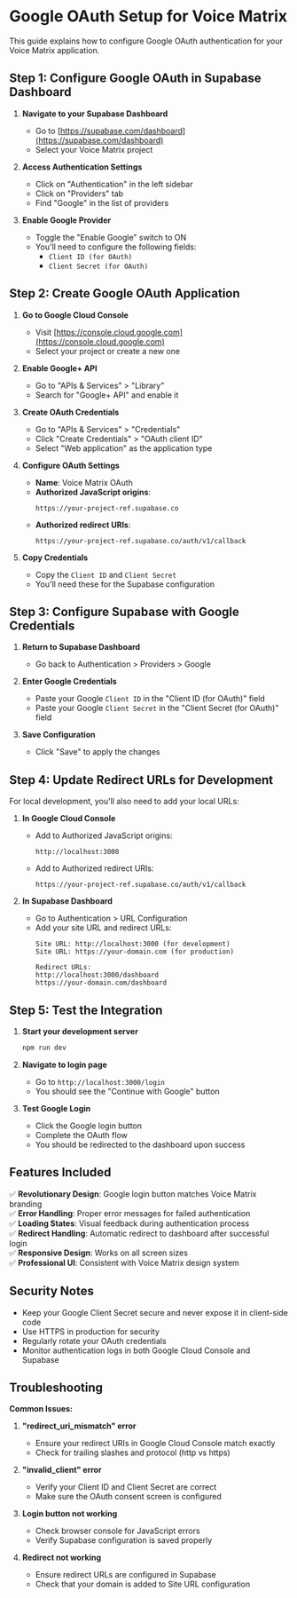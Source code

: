 # Google OAuth Setup for Voice Matrix

This guide explains how to configure Google OAuth authentication for your Voice Matrix application.

## Step 1: Configure Google OAuth in Supabase Dashboard

1. **Navigate to your Supabase Dashboard**
   - Go to [https://supabase.com/dashboard](https://supabase.com/dashboard)
   - Select your Voice Matrix project

2. **Access Authentication Settings**
   - Click on "Authentication" in the left sidebar
   - Click on "Providers" tab
   - Find "Google" in the list of providers

3. **Enable Google Provider**
   - Toggle the "Enable Google" switch to ON
   - You'll need to configure the following fields:
     - `Client ID (for OAuth)`
     - `Client Secret (for OAuth)`

## Step 2: Create Google OAuth Application

1. **Go to Google Cloud Console**
   - Visit [https://console.cloud.google.com](https://console.cloud.google.com)
   - Select your project or create a new one

2. **Enable Google+ API**
   - Go to "APIs & Services" > "Library"
   - Search for "Google+ API" and enable it

3. **Create OAuth Credentials**
   - Go to "APIs & Services" > "Credentials"
   - Click "Create Credentials" > "OAuth client ID"
   - Select "Web application" as the application type

4. **Configure OAuth Settings**
   - **Name**: Voice Matrix OAuth
   - **Authorized JavaScript origins**: 
     ```
     https://your-project-ref.supabase.co
     ```
   - **Authorized redirect URIs**:
     ```
     https://your-project-ref.supabase.co/auth/v1/callback
     ```

5. **Copy Credentials**
   - Copy the `Client ID` and `Client Secret`
   - You'll need these for the Supabase configuration

## Step 3: Configure Supabase with Google Credentials

1. **Return to Supabase Dashboard**
   - Go back to Authentication > Providers > Google

2. **Enter Google Credentials**
   - Paste your Google `Client ID` in the "Client ID (for OAuth)" field
   - Paste your Google `Client Secret` in the "Client Secret (for OAuth)" field

3. **Save Configuration**
   - Click "Save" to apply the changes

## Step 4: Update Redirect URLs for Development

For local development, you'll also need to add your local URLs:

1. **In Google Cloud Console**
   - Add to Authorized JavaScript origins:
     ```
     http://localhost:3000
     ```
   - Add to Authorized redirect URIs:
     ```
     https://your-project-ref.supabase.co/auth/v1/callback
     ```

2. **In Supabase Dashboard**
   - Go to Authentication > URL Configuration
   - Add your site URL and redirect URLs:
     ```
     Site URL: http://localhost:3000 (for development)
     Site URL: https://your-domain.com (for production)
     
     Redirect URLs:
     http://localhost:3000/dashboard
     https://your-domain.com/dashboard
     ```

## Step 5: Test the Integration

1. **Start your development server**
   ```bash
   npm run dev
   ```

2. **Navigate to login page**
   - Go to `http://localhost:3000/login`
   - You should see the "Continue with Google" button

3. **Test Google Login**
   - Click the Google login button
   - Complete the OAuth flow
   - You should be redirected to the dashboard upon success

## Features Included

✅ **Revolutionary Design**: Google login button matches Voice Matrix branding  
✅ **Error Handling**: Proper error messages for failed authentication  
✅ **Loading States**: Visual feedback during authentication process  
✅ **Redirect Handling**: Automatic redirect to dashboard after successful login  
✅ **Responsive Design**: Works on all screen sizes  
✅ **Professional UI**: Consistent with Voice Matrix design system  

## Security Notes

- Keep your Google Client Secret secure and never expose it in client-side code
- Use HTTPS in production for security
- Regularly rotate your OAuth credentials
- Monitor authentication logs in both Google Cloud Console and Supabase

## Troubleshooting

**Common Issues:**

1. **"redirect_uri_mismatch" error**
   - Ensure your redirect URIs in Google Cloud Console match exactly
   - Check for trailing slashes and protocol (http vs https)

2. **"invalid_client" error**
   - Verify your Client ID and Client Secret are correct
   - Make sure the OAuth consent screen is configured

3. **Login button not working**
   - Check browser console for JavaScript errors
   - Verify Supabase configuration is saved properly

4. **Redirect not working**
   - Ensure redirect URLs are configured in Supabase
   - Check that your domain is added to Site URL configuration